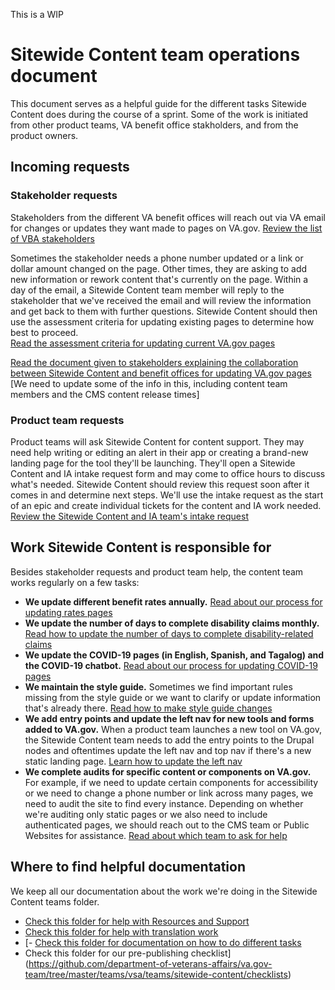 This is a WIP

# Sitewide Content team operations document

This document serves as a helpful guide for the different tasks Sitewide Content does during the course of a sprint. Some of the work is initiated from other product teams, VA benefit office stakholders, and from the product owners.

## Incoming requests 
### Stakeholder requests
Stakeholders from the different VA benefit offices will reach out via VA email for changes or updates they want made to pages on VA.gov. 
[Review the list of VBA stakeholders](https://github.com/department-of-veterans-affairs/va.gov-team/blob/master/products/content/VBA%20Stakeholders.md)

Sometimes the stakeholder needs a phone number updated or a link or dollar amount changed on the page. Other times, they are asking to add new information or rework content that's currently on the page. Within a day of the email, a Sitewide Content team member will reply to the stakeholder that we've received the email and will review the information and get back to them with further questions. Sitewide Content should then use the assessment criteria for updating existing pages to determine how best to proceed. <br>
[Read the assessment criteria for updating current VA.gov pages](https://github.com/department-of-veterans-affairs/va.gov-team/blob/master/products/content/VBA%20Stakeholders.md)

[Read the document given to stakeholders explaining the collaboration between Sitewide Content and benefit offices for updating VA.gov pages](https://github.com/department-of-veterans-affairs/va.gov-team/blob/master/teams/vsa/teams/sitewide-content/processes/Content-updates-Drupal-editorial-process-032521.docx) [We need to update some of the info in this, including content team members and the CMS content release times]

### Product team requests
Product teams will ask Sitewide Content for content support. They may need help writing or editing an alert in their app or creating a brand-new landing page for the tool they'll be launching. They'll open a Sitewide Content and IA intake request form and may come to office hours to discuss what's needed. Sitewide Content should review this request soon after it comes in and determine next steps. We'll use the intake request as the start of an epic and create individual tickets for the content and IA work needed.<br> 
[Review the Sitewide Content and IA team's intake request](https://github.com/department-of-veterans-affairs/va.gov-team/blob/master/.github/ISSUE_TEMPLATE/sitewide-content-intake-form.md)

## Work Sitewide Content is responsible for
Besides stakeholder requests and product team help, the content team works regularly on a few tasks:
- **We update different benefit rates annually.** [Read about our process for updating rates pages](https://github.com/department-of-veterans-affairs/va.gov-team/blob/master/teams/vsa/teams/sitewide-content/how-to-do-different-tasks/how-to-update-rates-pages.md)
- **We update the number of days to complete disability claims monthly.** [Read how to update the number of days to complete disability-related claims](https://github.com/department-of-veterans-affairs/va.gov-team/blob/master/teams/vsa/teams/sitewide-content/how-to-do-different-tasks/updating-number-of-days-to-complete-disability-related-claims.md)
- **We update the COVID-19 pages (in English, Spanish, and Tagalog) and the COVID-19 chatbot.** [Read about our process for updating COVID-19 pages](https://github.com/department-of-veterans-affairs/va.gov-team/blob/master/teams/vsa/teams/sitewide-content/translation-work/covid-translation-work-process.md)
- **We maintain the style guide.** Sometimes we find important rules missing from the style guide or we want to clarify or update information that's already there. [Read how to make style guide changes](https://github.com/department-of-veterans-affairs/va.gov-team/blob/master/teams/vsa/teams/sitewide-content/how-to-do-different-tasks/how-to-update-the-style-guide.md)
- **We add entry points and update the left nav for new tools and forms added to VA.gov.** When a product team launches a new tool on VA.gov, the Sitewide Content team needs to add the entry points to the Drupal nodes and oftentimes update the left nav and top nav if there's a new static landing page. [Learn how to update the left nav](https://github.com/department-of-veterans-affairs/va.gov-team/blob/master/teams/vsa/teams/sitewide-content/how-to-do-different-tasks/adding-left-nav-and-url.md)
- **We complete audits for specific content or components on VA.gov.** For example, if we need to update certain components for accessibility or we need to change a phone number or link across many pages, we need to audit the site to find every instance. Depending on whether we're auditing only static pages or we also need to include authenticated pages, we should reach out to the CMS team or Public Websites for assistance. [Read about which team to ask for help](https://github.com/department-of-veterans-affairs/va.gov-team/blob/master/teams/vsa/teams/sitewide-content/how-to-do-different-tasks/public-websites-vs-cms-team-for-help.md)

## Where to find helpful documentation
We keep all our documentation about the work we're doing in the Sitewide Content teams folder. 
- [Check this folder for help with Resources and Support](https://github.com/department-of-veterans-affairs/va.gov-team/tree/master/teams/vsa/teams/sitewide-content/resources-and-support) 
- [Check this folder for help with translation work](https://github.com/department-of-veterans-affairs/va.gov-team/tree/master/teams/vsa/teams/sitewide-content/translation-work)
- [- [Check this folder for documentation on how to do different tasks](https://github.com/department-of-veterans-affairs/va.gov-team/tree/master/teams/vsa/teams/sitewide-content/checklists) 
- Check this folder for our pre-publishing checklist](https://github.com/department-of-veterans-affairs/va.gov-team/tree/master/teams/vsa/teams/sitewide-content/checklists)
